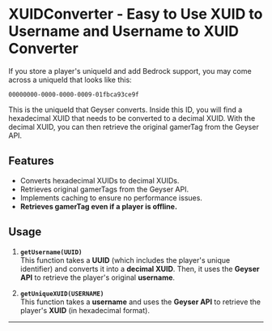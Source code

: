 # XUIDConverter - Easy to Use XUID to Username and Username to XUID Converter

If you store a player's uniqueId and add Bedrock support, you may come across a uniqueId that looks like this:

```
00000000-0000-0000-0009-01fbca93ce9f
```

This is the uniqueId that Geyser converts. Inside this ID, you will find a hexadecimal XUID that needs to be converted to a decimal XUID. With the decimal XUID, you can then retrieve the original gamerTag from the Geyser API.

## Features
- Converts hexadecimal XUIDs to decimal XUIDs.
- Retrieves original gamerTags from the Geyser API.
- Implements caching to ensure no performance issues.
- **Retrieves gamerTag even if a player is offline.**

## Usage

1. **`getUsername(UUID)`**  
   This function takes a **UUID** (which includes the player's unique identifier) and converts it into a **decimal XUID**. Then, it uses the **Geyser API** to retrieve the player's original **username**.

2. **`getUniqueXUID(USERNAME)`**  
   This function takes a **username** and uses the **Geyser API** to retrieve the player's **XUID** (in hexadecimal format).

---
